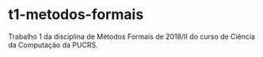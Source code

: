 # t1-metodos-formais
Trabalho 1 da disciplina de Métodos Formais de 2018/II do curso de Ciência da Computação da PUCRS.
